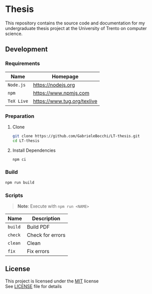 # Thesis

This repository contains the source code and documentation for my undergraduate thesis project at the University of Trento on computer science.

## Development

### Requirements

| **Name**   | **Homepage**                  |
| ---------- | ----------------------------- |
| `Node.js`  | <https://nodejs.org>          |
| `npm`      | <https://www.npmjs.com>       |
| `TeX Live` | <https://www.tug.org/texlive> |

### Preparation

1. Clone

   ```sh
   git clone https://github.com/GabrieleBocchi/LT-thesis.git
   cd LT-thesis
   ```

2. Install Dependencies

   ```sh
   npm ci
   ```

### Build

```sh
npm run build
```

### Scripts

> **Note**: Execute with `npm run <NAME>`

| **Name** | **Description**  |
| -------- | ---------------- |
| `build`  | Build PDF        |
| `check`  | Check for errors |
| `clean`  | Clean            |
| `fix`    | Fix errors       |

## License

This project is licensed under the [MIT](https://opensource.org/licenses/MIT) license \
See [LICENSE](./LICENSE) file for details
